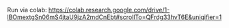 Run via colab:
https://colab.research.google.com/drive/1-lBOmextgSn06mS4jtaU9jzA2mdCnEbt#scrollTo=QFrdg33hvT6E&uniqifier=1
